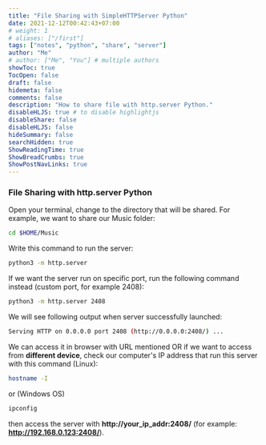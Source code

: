 ```yaml
---
title: "File Sharing with SimpleHTTPServer Python"
date: 2021-12-12T00:42:43+07:00
# weight: 1
# aliases: ["/first"]
tags: ["notes", "python", "share", "server"]
author: "Me"
# author: ["Me", "You"] # multiple authors
showToc: true
TocOpen: false
draft: false
hidemeta: false
comments: false
description: "How to share file with http.server Python."
disableHLJS: true # to disable highlightjs
disableShare: false
disableHLJS: false
hideSummary: false
searchHidden: true
ShowReadingTime: true
ShowBreadCrumbs: true
ShowPostNavLinks: true
---
```


### File Sharing with http.server Python
Open your terminal, change to the directory that will be shared. For example, we want to share our Music folder:
```sh
cd $HOME/Music
```

Write this command to run the server:
```sh
python3 -m http.server
```

If we want the server run on specific port, run the following command instead (custom port, for example 2408):
```sh
python3 -m http.server 2408
```

We will see following output when server successfully launched:
```sh
Serving HTTP on 0.0.0.0 port 2408 (http://0.0.0.0:2408/) ...
```

We can access it in browser with URL mentioned OR if we want to access from **different device**, check
our computer's IP address that run this server with this command (Linux):
```sh
hostname -I
```
or (Windows OS)
```sh
ipconfig
```

then access the server with **http://your_ip_addr:2408/** (for example: **http://192.168.0.123:2408/**).